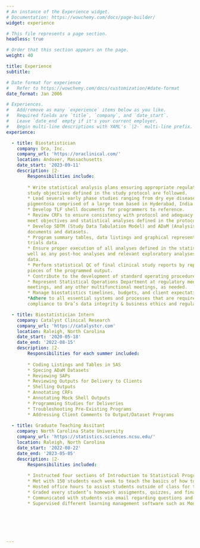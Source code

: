 ```yaml
---
# An instance of the Experience widget.
# Documentation: https://wowchemy.com/docs/page-builder/
widget: experience

# This file represents a page section.
headless: true

# Order that this section appears on the page.
weight: 40

title: Experience
subtitle:

# Date format for experience
#   Refer to https://wowchemy.com/docs/customization/#date-format
date_format: Jan 2006

# Experiences.
#   Add/remove as many `experience` items below as you like.
#   Required fields are `title`, `company`, and `date_start`.
#   Leave `date_end` empty if it's your current employer.
#   Begin multi-line descriptions with YAML's `|2-` multi-line prefix.
experience:

  - title: Biostatistician
    company: Ora, Inc.
    company_url: 'https://oraclinical.com/'
    location: Andover, Massachusetts
    date_start: '2023-09-11'
    description: |2-
        Responsibilities include:
        
        * Write statistical analysis plans ensuring appropriate regulatory requirements and
        study objectives defined in the study protocol are followed.
        * Lead several early phase studies ranging from dry eye disease to retinitis
        pigmentosa comprised of a large team based in Hyderabad, India.
        * Develop TLF shell documents for programmers to reference.
        * Review CRFs to ensure consistency with protocol and adequacy in collecting data to
        meet objectives and statistical analyses defined in the protocol.
        * Develop SDTM (Study Data Tabulation Model) and ADaM (Analysis Dataset Model) mapping
        documents and datasets.
        * Program summary tables, data listings and graphical representations of clinical
        trials data.
        * Ensure proper execution of all analyses defined in the statistical analysis plan as
        well as any post-hoc analyses and relevant exploratory analyses of clinical trial
        data.
        * Perform statistical QC of final clinical study reports by reprogramming important
        pieces of the programmed output.
        * Contribute to the development of standard operating procedures for clinical trials.
        * Represent Statistical Operations Department at regulatory meetings, sponsor
        meetings, and any other multifunctional meetings, as needed.
        * Manage biostatistics timelines, budgets, and client expectations.
        *Adhere to all essential systems and processes that are required at Ora to maintain
        compliance to Ora’s data integrity & business ethics and regulatory requirements.

  - title: Biostatistician Intern
    company: Catalyst Clinical Research
    company_url: 'https://catalystcr.com'
    location: Raleigh, North Carolina
    date_start: '2020-05-18'
    date_end: '2022-08-15'
    description: |2-
        Responsibilities for each summer included:
        
        * Coding Listings and Tables in SAS
        * Specing ADaM Datasets
        * Reviewing SAPs
        * Reviewing Outputs for Delivery to Clients
        * Shelling Outputs
        * Annotating CRFs
        * Annotating Mock Shell Outputs
        * Programming Studies for Deliveries
        * Troubleshooting Pre-Existing Programs
        * Addressing Client Comments to Output/Dataset Programs
        
  - title: Graduate Teaching Assitant 
    company: North Carolina State University 
    company_url: 'https://statistics.sciences.ncsu.edu/'
    location: Raleigh, North Carolina
    date_start: '2022-08-22'
    date_end: '2023-05-05'
    description: |2-
        Responsibilities included:
        
        * Instructed four sections of Introduction to Statistical Programming
        * Met with 150 students each week to teach the basics of how to program in SAS
        * Hosted office hours to assist students outside of class for three hours per week
        * Graded every student’s homework assigments, quizzes, and final projects 
        * Communicated with students via email regarding questions and updates
        * Supervised different learning management software such as Moodle and Yellowdig

        
 
              

        
---
```

